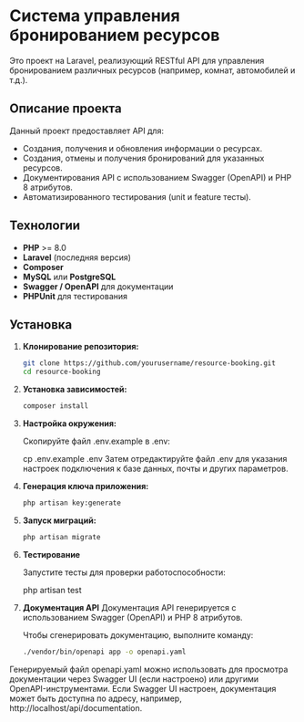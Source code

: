 # Система управления бронированием ресурсов

Это проект на Laravel, реализующий RESTful API для управления бронированием различных ресурсов (например, комнат, автомобилей и т.д.).

## Описание проекта

Данный проект предоставляет API для:
- Создания, получения и обновления информации о ресурсах.
- Создания, отмены и получения бронирований для указанных ресурсов.
- Документирования API с использованием Swagger (OpenAPI) и PHP 8 атрибутов.
- Автоматизированного тестирования (unit и feature тесты).

## Технологии

- **PHP** >= 8.0
- **Laravel** (последняя версия)
- **Composer**
- **MySQL** или **PostgreSQL**
- **Swagger / OpenAPI** для документации
- **PHPUnit** для тестирования

## Установка

1. **Клонирование репозитория:**

   ```bash
   git clone https://github.com/yourusername/resource-booking.git
   cd resource-booking

2. **Установка зависимостей:**

   ```bash
   composer install

3. **Настройка окружения:**

   Скопируйте файл .env.example в .env:

   cp .env.example .env
   Затем отредактируйте файл .env для указания настроек подключения к базе данных, почты и других параметров.

3. **Генерация ключа приложения:**

   ```bash
   php artisan key:generate
4. **Запуск миграций:**

   ```bash
   php artisan migrate

5. **Тестирование**

   Запустите тесты для проверки работоспособности:

   php artisan test
6. **Документация API**
   Документация API генерируется с использованием Swagger (OpenAPI) и PHP 8 атрибутов.

   Чтобы сгенерировать документацию, выполните команду:
   ```bash
   ./vendor/bin/openapi app -o openapi.yaml
Генерируемый файл openapi.yaml можно использовать для просмотра документации через Swagger UI (если настроено) или другими OpenAPI-инструментами.
Если Swagger UI настроен, документация может быть доступна по адресу, например, http://localhost/api/documentation.
